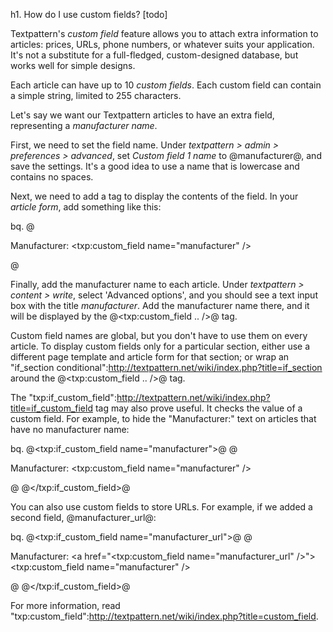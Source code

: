 h1. How do I use custom fields? [todo]

Textpattern's _custom field_ feature allows you to attach extra information to articles: prices, URLs, phone numbers, or whatever suits your application.  It's not a substitute for a full-fledged, custom-designed database, but works well for simple designs.

Each article can have up to 10 _custom fields_.  Each custom field can contain a simple string, limited to 255 characters.

Let's say we want our Textpattern articles to have an extra field, representing a _manufacturer name_.

First, we need to set the field name.  Under *textpattern > admin > preferences > advanced*, set *Custom field 1 name* to @manufacturer@, and save the settings.  It's a good idea to use a name that is lowercase and contains no spaces.

Next, we need to add a tag to display the contents of the field.  In your *article form*, add something like this:

bq. @<p>Manufacturer: <txp:custom_field name="manufacturer" /></p>@

Finally, add the manufacturer name to each article.  Under *textpattern > content > write*, select 'Advanced options', and you should see a text input box with the title *manufacturer*.  Add the manufacturer name there, and it will be displayed by the @<txp:custom_field .. />@ tag.

Custom field names are global, but you don't have to use them on every article.  To display custom fields only for a particular section, either use a different page template and article form for that section; or wrap an "if_section conditional":http://textpattern.net/wiki/index.php?title=if_section around the @<txp:custom_field .. />@ tag.

The "txp:if_custom_field":http://textpattern.net/wiki/index.php?title=if_custom_field tag may also prove useful.  It checks the value of a custom field.  For example, to hide the "Manufacturer:" text on articles that have no manufacturer name:

bq. @<txp:if_custom_field name="manufacturer">@
@<p>Manufacturer: <txp:custom_field name="manufacturer" /></p>@
@</txp:if_custom_field>@

You can also use custom fields to store URLs.  For example, if we added a second field, @manufacturer_url@:

bq. @<txp:if_custom_field name="manufacturer_url">@
@<p>Manufacturer: <a href="<txp:custom_field name="manufacturer_url" />"><txp:custom_field name="manufacturer" /></a></p>@
@</txp:if_custom_field>@


For more information, read "txp:custom_field":http://textpattern.net/wiki/index.php?title=custom_field.

